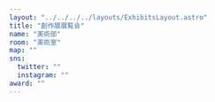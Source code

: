 ```yaml
---
layout: "../../../../layouts/ExhibitsLayout.astro"
title: "創作展展覧会"
name: "美術部"
room: "美術室"
map: ""
sns:
  twitter: ""
  instagram: ""
award: ""
---
```


